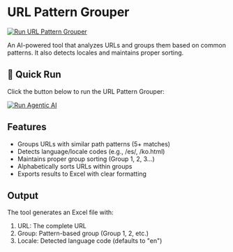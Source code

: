 # URL Pattern Grouper

[![Run URL Pattern Grouper](https://github.com/[OWNER]/url-pattern-grouper-agent/actions/workflows/claude-agent.yml/badge.svg)](https://github.com/[OWNER]/url-pattern-grouper-agent/actions/workflows/claude-agent.yml)

An AI-powered tool that analyzes URLs and groups them based on common patterns. It also detects locales and maintains proper sorting.

## 🚀 Quick Run

Click the button below to run the URL Pattern Grouper:

[![Run Agentic AI](https://img.shields.io/badge/🤖%20Run-Agentic%20AI%20Analysis%20🧠-purple?style=for-the-badge&logoColor=white&labelColor=black)](https://github.com/[OWNER]/url-pattern-grouper-agent/actions/workflows/claude-agent.yml)

## Features

- Groups URLs with similar path patterns (5+ matches)
- Detects language/locale codes (e.g., /es/, /ko.html)
- Maintains proper group sorting (Group 1, 2, 3...)
- Alphabetically sorts URLs within groups
- Exports results to Excel with clear formatting

## Output

The tool generates an Excel file with:
1. URL: The complete URL
2. Group: Pattern-based group (Group 1, 2, etc.)
3. Locale: Detected language code (defaults to "en") 